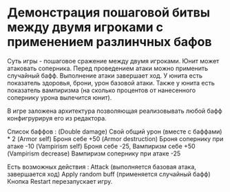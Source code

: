 # Демонстрация пошаговой битвы между двумя игроками с применением разлинчных бафов

Суть игры - пошаговое сражение между двумя игроками.
Юнит может атаковать соперника. Перед проведением атаки можно применить случайный бафф. Выполнение атаки завершает ход.
У юнита есть показатель здоровья, брони, урон базовой атаки.
Также у юнита есть показатель вампиризма (на сколько процентов от нанесенного сопернику урона вылечится юнит).

В игре заложена архитектура позволяющая реализовывать любой бафф конфигрурируя его из редактора.

Список баффов :
(Double damage) Свой общий урон (вместе с баффами) * 2 
(Armor self) Броня себе +50 
(Armor destruction) Броня сопернику при атаке -10 
(Vampirism self) Броня себе -25, Вампиризм себе +50
(Vampirism decrease) Вампиризм сопернику при атаке -25

Есть  возможных действия : 
Attack (выполняется базовая атака, завершается ход)
Apply random buff (применяется случайный бафф)
Кнопка Restart перезапускает игру.

